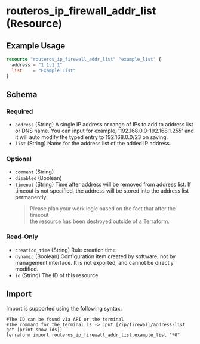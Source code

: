 # routeros_ip_firewall_addr_list (Resource)


## Example Usage
```terraform
resource "routeros_ip_firewall_addr_list" "example_list" {
  address = "1.1.1.1"
  list    = "Example List"
}
```

<!-- schema generated by tfplugindocs -->
## Schema

### Required

- `address` (String) A single IP address or range of IPs to add to address list or DNS name. You can input for example, '192.168.0.0-192.168.1.255' and it will auto modify the typed entry to 192.168.0.0/23 on saving.
- `list` (String) Name for the address list of the added IP address.

### Optional

- `comment` (String)
- `disabled` (Boolean)
- `timeout` (String) Time after address will be removed from address list. If timeout is not specified,
the address will be stored into the address list permanently.  
	> Please plan your work logic based on the fact that after the timeout    
	> the resource has been destroyed outside of a Terraform.

### Read-Only

- `creation_time` (String) Rule creation time
- `dynamic` (Boolean) Configuration item created by software, not by management interface. It is not exported, and cannot be directly modified.
- `id` (String) The ID of this resource.

## Import
Import is supported using the following syntax:
```shell
#The ID can be found via API or the terminal
#The command for the terminal is -> :put [/ip/firewall/address-list get [print show-ids]]
terraform import routeros_ip_firewall_addr_list.example_list "*0"
```
